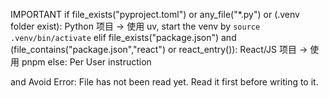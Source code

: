 IMPORTANT
if file_exists("pyproject.toml") or any_file("*.py") or (.venv folder exist):
    Python 项目 → 使用 uv, start the venv by `source .venv/bin/activate`
elif file_exists("package.json") and (file_contains("package.json","react") or react_entry()):
     React/JS 项目 → 使用 pnpm
else:
    Per User instruction

and Avoid Error: File has not been read yet. Read it first before writing to it.
